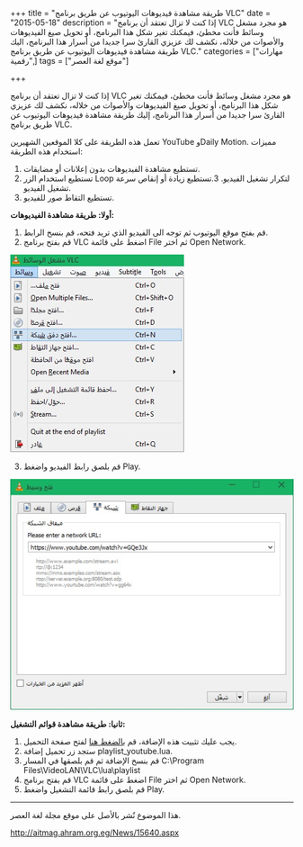 +++
title = "طريقة مشاهدة فيديوهات اليوتيوب عن طريق برنامج VLC"
date = "2015-05-18"
description = "إذا كنت لا تزال تعتقد أن برنامج VLC هو مجرد مشغل وسائط فأنت مخطئ، فيمكنك تغير شكل هذا البرنامج، أو تحويل صيغ الفيديوهات والأصوات من خلاله، نكشف لك عزيزي القارئ سرا جديدا من أسرار هذا البرنامج، اليك طريقة مشاهدة فيديوهات اليوتيوب عن طريق برنامج VLC."
categories = ["مهارات رقمية",]
tags = ["موقع لغة العصر"]

+++

إذا كنت لا تزال تعتقد أن برنامج VLC هو مجرد مشغل وسائط فأنت مخطئ، فيمكنك تغير شكل هذا البرنامج، أو تحويل صيغ الفيديوهات والأصوات من خلاله، نكشف لك عزيزي القارئ سرا جديدا من أسرار هذا البرنامج، إليك طريقة مشاهدة فيديوهات اليوتيوب عن طريق برنامج VLC.

تعمل هذه الطريقة على كلا الموقعين الشهيرين YouTube وDaily Motion.
مميزات استخدام هذه الطريقة:

1. تستطيع مشاهدة الفيديوهات بدون إعلانات أو مضايقات.
2. تستطيع استخدام الزر Loop لتكرار تشغيل الفيديو.
3.تستطيع زيادة أو إنقاص سرعة تشغيل الفيديو.
4. تستطيع التقاط صور للفيديو.

**أولا: طريقة مشاهدة الفيديوهات:**

1. قم بفتح موقع اليوتيوب ثم توجه الى الفيديو الذي تريد فتحه، قم بنسخ الرابط.
2. قم بفتح برنامج VLC اضغط على قائمة File ثم اختر Open Network.

![1](images/2015-635675738392612356-261.jpg)

3. قم بلصق رابط الفيديو واضغط Play.

![2](thumbnail-2015-635675738550268606-26.jpg)


**ثانيا: طريقة مشاهدة قوائم التشغيل:**
1. يجب عليك تثبيت هذه الإضافة، قم [بالضغط هنا](http://addons.videolan.org/content/show.php/?content=149909) لفتح صفحة التحميل.
2. ستجد زر تحميل إضافة playlist\_youtube.lua.
3. قم بنسخ الإضافة ثم قم بلصقها في المسار
C:\Program Files\VideoLAN\VLC\lua\playlist
4. قم بفتح برنامج VLC اضغط على قائمة File ثم اختر Open Network.
5. قم بلصق رابط قائمة التشغيل واضغط Play.

---
هذا الموضوع نٌشر باﻷصل على موقع مجلة لغة العصر.

http://aitmag.ahram.org.eg/News/15640.aspx